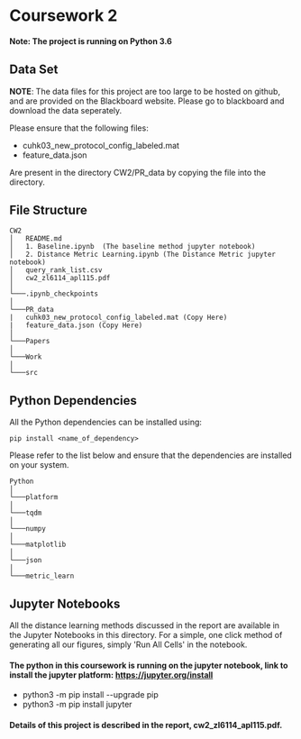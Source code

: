 # Coursework 2

#### Note: The project is running on Python 3.6 

## Data Set

__NOTE__: The data files for this project are too large to be hosted on github, and are provided on the Blackboard website. Please go to blackboard and download the data seperately.

Please ensure that the following files:

* cuhk03_new_protocol_config_labeled.mat
* feature_data.json

Are present in the directory CW2/PR_data by copying the file into the directory.

## File Structure 

```
CW2
│   README.md 
│   1. Baseline.ipynb  (The baseline method jupyter notebook)  
│   2. Distance Metric Learning.ipynb (The Distance Metric jupyter notebook)
│   query_rank_list.csv
│   cw2_zl6114_apl115.pdf
│
└───.ipynb_checkpoints
│   
└───PR_data
|   cuhk03_new_protocol_config_labeled.mat (Copy Here)
|   feature_data.json (Copy Here)
│ 
└───Papers
│ 
└───Work
│ 
└───src
```

## Python Dependencies

All the Python dependencies can be installed using:

```
pip install <name_of_dependency>
```

Please refer to the list below and ensure that the dependencies are installed on your system.

```
Python
│
└───platform
│   
└───tqdm
│ 
└───numpy
│ 
└───matplotlib
│ 
└───json
│ 
└───metric_learn
```
## Jupyter Notebooks

All the distance learning methods discussed in the report are available in the Jupyter Notebooks in this directory. For a simple, one click method of generating all our figures, simply 'Run All Cells' in the notebook.

#### The python in this coursework is running on the jupyter notebook, link to install the jupyter platform: https://jupyter.org/install

* python3 -m pip install --upgrade pip
* python3 -m pip install jupyter

#### Details of this project is described in the report, cw2_zl6114_apl115.pdf. 

